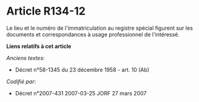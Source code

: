 # Article R134-12

Le lieu et le numéro de l'immatriculation au registre spécial figurent sur les documents et correspondances à usage
professionnel de l'intéressé.

**Liens relatifs à cet article**

_Anciens textes_:

  - Décret n°58-1345 du 23 décembre 1958 - art. 10 (Ab)

_Codifié par_:

  - Décret n°2007-431 2007-03-25 JORF 27 mars 2007
